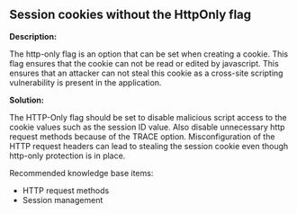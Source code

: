 Session cookies without the HttpOnly flag
-------

**Description:**

The http-only flag is an option that can be set when creating a cookie.
This flag ensures that the cookie can not be read or edited by javascript.
This ensures that an attacker can not steal this cookie as a cross-site scripting
vulnerability is present in the application.


**Solution:**

The HTTP-Only flag should be set to disable malicious script access to the cookie values
such as the session ID value. Also disable unnecessary http request methods because of
the TRACE option. Misconfiguration of the HTTP request headers can lead to stealing the
session cookie even though http-only protection is in place.

Recommended knowledge base items:

- HTTP request methods
- Session management
